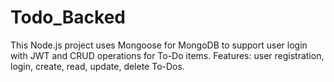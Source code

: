 # Todo_Backed
This Node.js project uses Mongoose for MongoDB to support user login with JWT and CRUD operations for To-Do items. Features: user registration, login, create, read, update, delete To-Dos. 
